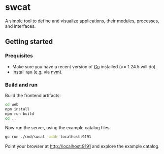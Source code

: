 # swcat

A simple tool to define and visualize applications, their modules, processes, and interfaces.

## Getting started

### Prequisites

* Make sure you have a recent version of [Go](https://go.dev/) installed (>= 1.24.5 will do).
* Install `npm` (e.g. via [nvm](https://github.com/nvm-sh/nvm)).

### Build and run

Build the frontend artifacts:

```bash
cd web
npm install
npm run build
cd ..
```

Now run the server, using the example catalog files:

```bash
go run ./cmd/swcat -addr localhost:9191 
```

Point your browser at <http://localhost:9191> and explore the example catalog.
